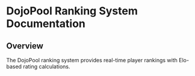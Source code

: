 # DojoPool Ranking System Documentation
## Overview
The DojoPool ranking system provides real-time player rankings with Elo-based rating calculations.
